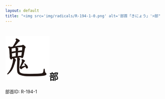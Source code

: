 ```yaml
---
layout: default
title: "<img src='img/radicals/R-194-1-0.png' alt='部首「きにょう」'>部"  # glyphをタイトルに使用
---
```


# <img src='img/radicals/R-194-1-0.png' alt='部首「きにょう」'>部
部首ID: R-194-1
